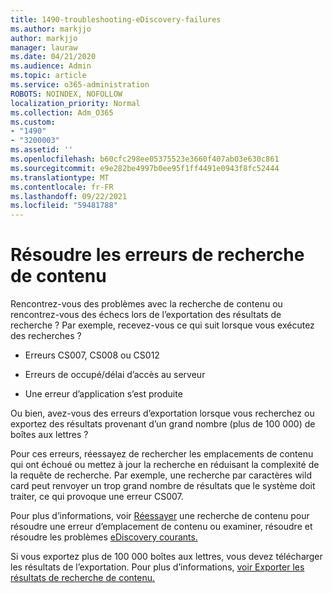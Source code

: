 ```yaml
---
title: 1490-troubleshooting-eDiscovery-failures
ms.author: markjjo
author: markjjo
manager: lauraw
ms.date: 04/21/2020
ms.audience: Admin
ms.topic: article
ms.service: o365-administration
ROBOTS: NOINDEX, NOFOLLOW
localization_priority: Normal
ms.collection: Adm_O365
ms.custom:
- "1490"
- "3200003"
ms.assetid: ''
ms.openlocfilehash: b60cfc298ee05375523e3660f407ab03e630c861
ms.sourcegitcommit: e9e282be4997b0ee95f1ff4491e0943f8fc52444
ms.translationtype: MT
ms.contentlocale: fr-FR
ms.lasthandoff: 09/22/2021
ms.locfileid: "59481788"
---
```

# <a name="troubleshoot-content-search-errors"></a>Résoudre les erreurs de recherche de contenu

Rencontrez-vous des problèmes avec la recherche de contenu ou rencontrez-vous des échecs lors de l’exportation des résultats de recherche ?
Par exemple, recevez-vous ce qui suit lorsque vous exécutez des recherches ?

- Erreurs CS007, CS008 ou CS012

- Erreurs de occupé/délai d’accès au serveur

- Une erreur d’application s’est produite

Ou bien, avez-vous des erreurs d’exportation lorsque vous recherchez ou exportez des résultats provenant d’un grand nombre (plus de 100 000) de boîtes aux lettres ?

Pour ces erreurs, réessayez de rechercher les emplacements de contenu qui ont échoué ou mettez à jour la recherche en réduisant la complexité de la requête de recherche. Par exemple, une recherche par caractères wild card peut renvoyer un trop grand nombre de résultats que le système doit traiter, ce qui provoque une erreur CS007.   

Pour plus d’informations, voir [Réessayer](https://docs.microsoft.com/microsoft-365/compliance/retry-failed-content-search) une recherche de contenu pour résoudre une erreur d’emplacement de contenu ou examiner, résoudre et résoudre les problèmes [eDiscovery courants.](https://docs.microsoft.com/microsoft-365/compliance/ediscovery-troubleshooting-common-issues)

Si vous exportez plus de 100 000 boîtes aux lettres, vous devez télécharger les résultats de l’exportation. Pour plus d’informations, [voir Exporter les résultats de recherche de contenu.](https://docs.microsoft.com/microsoft-365/compliance/export-search-results)
